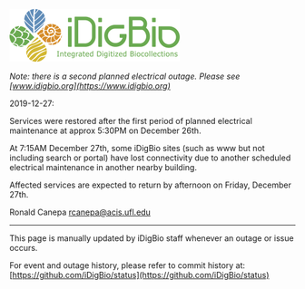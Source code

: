 ![image](IDigBio_Logo_RGB.png)

*Note: there is a second planned electrical outage.  Please see [www.idigbio.org](https://www.idigbio.org)*


2019-12-27:

Services were restored after the first period of planned electrical maintenance at approx 5:30PM on December 26th.

At 7:15AM December 27th, some iDigBio sites (such as www but not including search or portal) have lost connectivity due to another scheduled electrical maintenance in another nearby building.

Affected services are expected to return by afternoon on Friday, December 27th.

Ronald Canepa
rcanepa@acis.ufl.edu

----

This page is manually updated by iDigBio staff whenever an outage or issue occurs.

For event and outage history, please refer to commit history at: [https://github.com/iDigBio/status](https://github.com/iDigBio/status)
